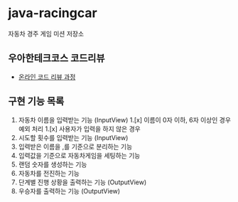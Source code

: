# java-racingcar
자동차 경주 게임 미션 저장소

## 우아한테크코스 코드리뷰
* [온라인 코드 리뷰 과정](https://github.com/woowacourse/woowacourse-docs/blob/master/maincourse/README.md)

## 구현 기능 목록
1. 자동차 이름을 입력받는 기능 (InputView)
    1.[x] 이름이 0자 이하, 6자 이상인 경우 예외 처리
    1.[x] 사용자가 입력을 하지 않은 경우
1. 시도할 횟수를 입력받는 기능 (InputView)
1. 입력받은 이름을 ,를 기준으로 분리하는 기능
1. 입력값을 기준으로 자동차게임을 세팅하는 기능
1. 랜덤 숫자를 생성하는 기능
1. 자동차를 전진하는 기능
1. 단계별 진행 상황을 출력하는 기능 (OutputView)
1. 우승자를 출력하는 기능 (OutputView)